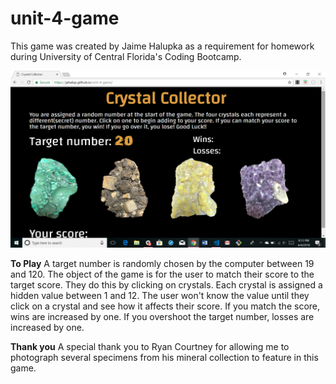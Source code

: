 # unit-4-game

This game was created by Jaime Halupka as a requirement for homework during University of Central Florida's Coding
Bootcamp. 

![Game Screen](/assets/images/screenshot1.png "Game Screen")


**To Play**
A target number is randomly chosen by the computer between 19 and 120. The object of the game is for the user to match their score to the target score. They do this by clicking on crystals. Each crystal is assigned a hidden value between 1 and 12. The user won't know the value until they click on a crystal and see how it affects their score. If you match the score, wins are increased by one. If you overshoot the target number, losses are increased by one. 

**Thank you**
A special thank you to Ryan Courtney for allowing me to photograph several specimens from his mineral collection to feature in this game.
